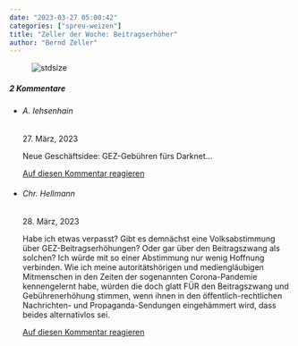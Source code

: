 ```yaml
---
date: "2023-03-27 05:00:42"
categories: ["spreu-weizen"]
title: "Zeller der Woche: Beitragserhöher"
author: "Bernd Zeller"
---
```



<figure>
<img src="https://www.publicomag.com/wp-content/uploads/2023/03/Beitragserhoeher.jpg" alt=stdsize>
</figure>


<!--more-->
<h5 class="comments-h">
2 Kommentare </h5>
<ul class="commentlist">
<li class="comment even thread-even depth-1 clearfix" id="li-comment-119433">
<h6 class="author">A. Iehsenhain</h6> <span class="date">27. März, 2023</span>



Neue Geschäftsidee: GEZ-Gebühren fürs Darknet&#8230;

<a rel="nofollow" class="comment-reply-link" href="#comment-119433" data-commentid="119433" data-postid="16974" data-belowelement="comment-119433" data-respondelement="respond" data-replyto="Antworte auf A. Iehsenhain" aria-label="Antworte auf A. Iehsenhain">Auf diesen Kommentar reagieren</a> 


</li>
<li class="comment odd alt thread-odd thread-alt depth-1 clearfix" id="li-comment-119436">
<h6 class="author">Chr. Hellmann</h6> <span class="date">28. März, 2023</span>



Habe ich etwas verpasst? Gibt es demnächst eine Volksabstimmung über GEZ-Beitragserhöhungen? Oder gar über den Beitragszwang als solchen? Ich würde mit so einer Abstimmung nur wenig Hoffnung verbinden. Wie ich meine autoritätshörigen und mediengläubigen Mitmenschen in den Zeiten der sogenannten Corona-Pandemie kennengelernt habe, würden die doch glatt FÜR den Beitragszwang und Gebührenerhöhung stimmen, wenn ihnen in den öffentlich-rechtlichen Nachrichten- und Propaganda-Sendungen eingehämmert wird, dass beides alternativlos sei.

<a rel="nofollow" class="comment-reply-link" href="#comment-119436" data-commentid="119436" data-postid="16974" data-belowelement="comment-119436" data-respondelement="respond" data-replyto="Antworte auf Chr. Hellmann" aria-label="Antworte auf Chr. Hellmann">Auf diesen Kommentar reagieren</a> 


</li>
</ul>
